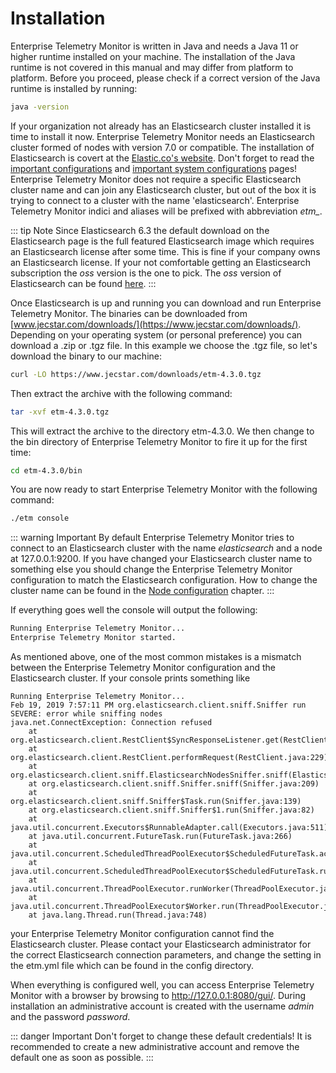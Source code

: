 # Installation
Enterprise Telemetry Monitor is written in Java and needs a Java 11 or higher runtime installed on your machine. The installation of the Java runtime is not covered in this manual and may differ from platform to platform.
Before you proceed, please check if a correct version of the Java runtime is installed by running:

```bash
java -version
```

If your organization not already has an Elasticsearch cluster installed it is time to install it now. Enterprise Telemetry Monitor needs an Elasticsearch cluster formed of nodes with version 7.0 or compatible. The installation of Elasticsearch is covert at the [Elastic.co\'s website](https://www.elastic.co/guide/en/elasticsearch/reference/7.x/install-elasticsearch.html).
Don\'t forget to read the [important configurations](https://www.elastic.co/guide/en/elasticsearch/reference/7.x/important-settings.html) and [important system configurations](https://www.elastic.co/guide/en/elasticsearch/reference/7.x/system-config.html) pages!
Enterprise Telemetry Monitor does not require a specific Elasticsearch cluster name and can join any Elasticsearch cluster, but out of the box it is trying to connect to a cluster with the name 'elasticsearch'. Enterprise Telemetry Monitor indici and aliases will be prefixed with abbreviation *etm_*.

::: tip Note
Since Elasticsearch 6.3 the default download on the Elasticsearch page is the full featured Elasticsearch image which requires an Elasticsearch license after some time. This is fine if your company owns an Elasticsearch
license. If your not comfortable getting an Elasticsearch subscription the *oss* version is the one to pick. The *oss* version of Elasticsearch can be found [here](https://www.elastic.co/downloads/elasticsearch-oss/).
:::

Once Elasticsearch is up and running you can download and run Enterprise Telemetry Monitor. The binaries can be downloaded from [www.jecstar.com/downloads/](https://www.jecstar.com/downloads/). Depending on your operating system (or personal
preference) you can download a .zip or .tgz file. In this example we choose the .tgz file, so let's download the binary to our machine:

```bash
curl -LO https://www.jecstar.com/downloads/etm-4.3.0.tgz
```

Then extract the archive with the following command:

```bash
tar -xvf etm-4.3.0.tgz
```

This will extract the archive to the directory etm-4.3.0. We then change to the bin directory of Enterprise Telemetry Monitor to fire it up for the first time:

```bash
cd etm-4.3.0/bin
```

You are now ready to start Enterprise Telemetry Monitor with the following command:

```bash
./etm console
```

::: warning Important
By default Enterprise Telemetry Monitor tries to connect to an Elasticsearch cluster with the name *elasticsearch* and a node at 127.0.0.1:9200. If you have changed your Elasticsearch cluster name to something else you should change the Enterprise Telemetry Monitor configuration to match the Elasticsearch configuration. How to change the cluster name can be found in the [Node configuration](../setup/node-configuration.md#elasticsearch-section-in-etm-yml) chapter.
:::

If everything goes well the console will output the following:

```bash
Running Enterprise Telemetry Monitor...
Enterprise Telemetry Monitor started. 
```

As mentioned above, one of the most common mistakes is a mismatch between the Enterprise Telemetry Monitor configuration and the Elasticsearch cluster. If your console prints something like

```
Running Enterprise Telemetry Monitor...
Feb 19, 2019 7:57:11 PM org.elasticsearch.client.sniff.Sniffer run
SEVERE: error while sniffing nodes
java.net.ConnectException: Connection refused
	at org.elasticsearch.client.RestClient$SyncResponseListener.get(RestClient.java:952)
	at org.elasticsearch.client.RestClient.performRequest(RestClient.java:229)
	at org.elasticsearch.client.sniff.ElasticsearchNodesSniffer.sniff(ElasticsearchNodesSniffer.java:104)
	at org.elasticsearch.client.sniff.Sniffer.sniff(Sniffer.java:209)
	at org.elasticsearch.client.sniff.Sniffer$Task.run(Sniffer.java:139)
	at org.elasticsearch.client.sniff.Sniffer$1.run(Sniffer.java:82)
	at java.util.concurrent.Executors$RunnableAdapter.call(Executors.java:511)
	at java.util.concurrent.FutureTask.run(FutureTask.java:266)
	at java.util.concurrent.ScheduledThreadPoolExecutor$ScheduledFutureTask.access$201(ScheduledThreadPoolExecutor.java:180)
	at java.util.concurrent.ScheduledThreadPoolExecutor$ScheduledFutureTask.run(ScheduledThreadPoolExecutor.java:293)
	at java.util.concurrent.ThreadPoolExecutor.runWorker(ThreadPoolExecutor.java:1149)
	at java.util.concurrent.ThreadPoolExecutor$Worker.run(ThreadPoolExecutor.java:624)
	at java.lang.Thread.run(Thread.java:748)
```

your Enterprise Telemetry Monitor configuration cannot find the Elasticsearch cluster. Please contact your Elasticsearch administrator for the correct Elasticsearch connection parameters, and change the setting in the etm.yml file which can be found in the config directory.

When everything is configured well, you can access Enterprise Telemetry Monitor with a browser by browsing to <http://127.0.0.1:8080/gui/>. During installation an administrative account is created with the username *admin* and the password *password*.

::: danger Important
Don't forget to change these default credentials! It is recommended to create a new administrative account and remove the default one as soon as possible.
:::
